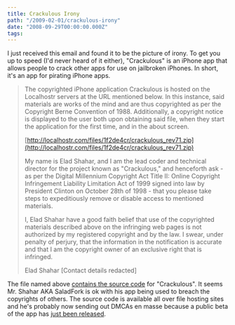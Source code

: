 ```yaml
---
title: Crackulous Irony
path: "/2009-02-01/crackulous-irony"
date: "2008-09-29T00:00:00.000Z"
tags:
---
```

I just received this email and found it to be the picture of irony. To get you up to speed (I'd never heard of it either), "Crackulous" is an iPhone app that allows people to crack other apps for use on jailbroken iPhones. In short, it's an app for pirating iPhone apps.

> The copyrighted iPhone application Crackulous is hosted on the Localhostr servers at the URL mentioned below. In this instance, said materials are works of the mind and are thus copyrighted as per the Copyright Berne Convention of 1988. Additionally, a copyright notice is displayed to the user both upon obtaining said file, when they start the application for the first time, and in the about screen.
>
> [http://localhostr.com/files/1f2de4cr/crackulous_rev71.zip](http://localhostr.com/files/1f2de4cr/crackulous_rev71.zip)
>
> My name is Elad Shahar, and I am the lead coder and technical director for the project known as "Crackulous," and henceforth ask - as per the Digital Millennium Copyright Act Title II: Online Copyright Infringement Liability Limitation Act of 1999 signed into law by President Clinton on October 28th of 1998 - that you please take steps to expeditiously remove or disable access to mentioned materials.
>
> I, Elad Shahar have a good faith belief that use of the copyrighted materials described above on the infringing web pages is not authorized by my registered copyright and by the law. I swear, under penalty of perjury, that the information in the notification is accurate and that I am the copyright owner of an exclusive right that is infringed.
>
> Elad Shahar
> [Contact details redacted]


The file named above [contains the source code](http://www.funkyspacemonkey.com/crackulous-cancelled) for "Crackulous". It seems Mr. Shahar AKA SaladFork is ok with his app being used to breach the copyrights of others. The source code is available all over file hosting sites and he's probably now sending out DMCAs en masse because a public beta of the app has [just been released](http://hackulo.us/forums/index.php?showtopic=12255).
